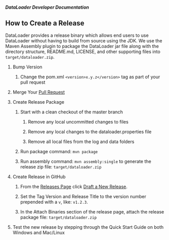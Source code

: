 ##### DataLoader Developer Documentation

## How to Create a Release

DataLoader provides a release binary which allows end users to use DataLoader without having to build from source using the JDK. We use the Maven Assembly plugin to package the DataLoader jar file along with the directory structure, README.md, LICENSE, and other supporting files into `target/dataloader.zip`.

 1. Bump Version
  
    1. Change the pom.xml `<version>x.y.z</version>` tag as part of your pull request

 1. Merge Your [Pull Request](https://github.com/bullhorn/dataloader/pulls)

 1. Create Release Package

    1. Start with a clean checkout of the master branch
  
        1. Remove any local uncommitted changes to files
     
        1. Remove any local changes to the dataloader.properties file
     
        1. Remove all local files from the log and data folders
 
    1. Run package command: `mvn package`

    1. Run assembly command: `mvn assembly:single` to generate the release zip file: `target/dataloader.zip`

 1. Create Release in GitHub

    1. From the [Releases Page](https://github.com/bullhorn/dataloader/releases) click [Draft a New Release](https://github.com/bullhorn/dataloader/releases/new).
    
    1. Set the Tag Version and Release Title to the version number prepended with a `v`, like: `v1.2.3`.
    
    1. In the Attach Binaries section of the release page, attach the release package file: `target/dataloader.zip`
 
 1. Test the new release by stepping through the Quick Start Guide on both Windows and Mac/Linux
